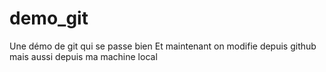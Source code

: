 # demo_git
Une démo de git qui se passe bien
Et maintenant on modifie depuis github
mais aussi depuis ma machine local
